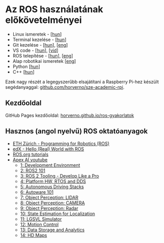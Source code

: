 # Az ROS használatának előkövetelményei

- Linux ismeretek - [[hun](https://github.com/horverno/sze-academic-rpi/blob/master/linuxtut.md)]
- Terminal kezelése - [[hun](https://github.com/horverno/sze-academic-rpi/blob/master/linuxtut.md)]
- Git kezelése - [[hun](https://github.com/horverno/sze-academic-rpi/blob/master/gittut.md)], [[eng](https://lab.github.com/)]
- VS code - [[hun](https://github.com/horverno/sze-academic-rpi/blob/master/vscode.md)], [[vid](https://www.youtube.com/watch?v=QKFjbnWpQ-E)]
- ROS telepítése - [[hun](rosinstall.md)], [[eng](http://wiki.ros.org/kinetic/Installation/Ubuntu)]
- Alap robotikai ismeretek [[eng](https://github.com/AtsushiSakai/PythonRobotics)]
- Python [[hun](https://github.com/horverno/sze-academic-python)]
- C++ [[hun](https://github.com/hegyhati/ClassRoomExamples)]

Ezek nagy részét a legegyszerűbb elsajátítani a Raspberry Pi-hez készült segédanyaggal: 
[github.com/horverno/sze-academic-rpi](https://github.com/horverno/sze-academic-rpi).

## Kezdőoldal

GitHub Pages kezdőoldal: 
[horverno.github.io/ros-gyakorlatok](https://horverno.github.io/ros-gyakorlatok/)

## Hasznos (angol nyelvű) ROS oktatóanyagok

- [ETH Zürich - Programming for Robotics (ROS)](https://www.youtube.com/watch?v=0BxVPCInS3M&list=PLE-BQwvVGf8HOvwXPgtDfWoxd4Cc6ghiP)
- [edX - Hello (Real) World with ROS](https://www.edx.org/course/hello-real-world-with-ros-robot-operating-system)
- [ROS.org tutorials](http://wiki.ros.org/ROS/Tutorials)
- [Apex AI youtube](https://www.youtube.com/channel/UCyo9zNZTbdJKFog2q8f-cEw/playlists)
  - [1: Development Environment](https://www.youtube.com/watch?v=XTmlhvlmcf8&amp;list=PLL57Sz4fhxLpCXgN0lvCF7aHAlRA5FoFr&amp;ab_channel=ApexAI)
  - [2: ROS2 101](https://www.youtube.com/watch?v=FTA4Ia2vLS8&amp;list=PLL57Sz4fhxLpCXgN0lvCF7aHAlRA5FoFr&amp;index=2&amp;ab_channel=ApexAI)
  - [3: ROS 2 Tooling - Develop Like a Pro](https://www.youtube.com/watch?v=wcibIqiRb04&amp;list=PLL57Sz4fhxLpCXgN0lvCF7aHAlRA5FoFr&amp;index=3&amp;ab_channel=ApexAI)
  - [4: Platform HW, RTOS and DDS](https://www.youtube.com/watch?v=IyycN6ldsIs&amp;list=PLL57Sz4fhxLpCXgN0lvCF7aHAlRA5FoFr&amp;index=4&amp;ab_channel=ApexAI)
  - [5: Autonomous Driving Stacks](https://www.youtube.com/watch?v=nTI4fnn2tuU&amp;list=PLL57Sz4fhxLpCXgN0lvCF7aHAlRA5FoFr&amp;index=5&amp;ab_channel=ApexAI)
  - [6: Autoware 101](https://www.youtube.com/watch?v=eSHHmJrqpMU&amp;list=PLL57Sz4fhxLpCXgN0lvCF7aHAlRA5FoFr&amp;index=6&amp;ab_channel=ApexAI)
  - [7: Object Perception: LIDAR](https://www.youtube.com/watch?v=xSGCpb24dhI&amp;list=PLL57Sz4fhxLpCXgN0lvCF7aHAlRA5FoFr&amp;index=7&amp;ab_channel=ApexAI)
  - [8: Object Perception: CAMERA](https://www.youtube.com/watch?v=OtjTa-meJ-E&amp;list=PLL57Sz4fhxLpCXgN0lvCF7aHAlRA5FoFr&amp;index=8&amp;ab_channel=ApexAI)
  - [9: Object Perception: Radar](https://www.youtube.com/watch?v=PcVIO-xoNv8&amp;list=PLL57Sz4fhxLpCXgN0lvCF7aHAlRA5FoFr&amp;index=9&amp;ab_channel=ApexAI)
  - [10: State Estimation for Localization](https://www.youtube.com/watch?v=g2YURb-d9vY&amp;list=PLL57Sz4fhxLpCXgN0lvCF7aHAlRA5FoFr&amp;index=10&amp;ab_channel=ApexAI)
  - [11: LGSVL Simulator](https://www.youtube.com/watch?v=OcB6FUbjZXo&amp;list=PLL57Sz4fhxLpCXgN0lvCF7aHAlRA5FoFr&amp;index=11&amp;ab_channel=ApexAI)
  - [12: Motion Control](https://www.youtube.com/watch?v=fQJpAVRQBrI&amp;list=PLL57Sz4fhxLpCXgN0lvCF7aHAlRA5FoFr&amp;index=12&amp;ab_channel=ApexAI)
  - [13: Data Storage and Analytics](https://www.youtube.com/watch?v=vinP0zrnkyU&amp;list=PLL57Sz4fhxLpCXgN0lvCF7aHAlRA5FoFr&amp;index=13&amp;ab_channel=ApexAI)
  - [14: HD Maps](https://www.youtube.com/watch?v=cl9m6O4Yt0Y&amp;list=PLL57Sz4fhxLpCXgN0lvCF7aHAlRA5FoFr&amp;index=14&amp;ab_channel=ApexAI)